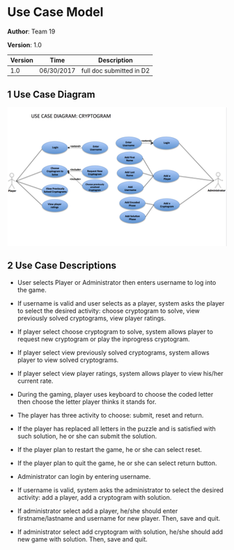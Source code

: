 # Use Case Model

**Author**: Team 19

**Version**: 1.0

| Version | Time | Description |
| --------| -----| ------------|
| 1.0 | 06/30/2017 | full doc submitted in D2 |

## 1 Use Case Diagram


![USE case Diagram](Diagrams/DesignDocument/UseCase.png)

## 2 Use Case Descriptions

* User selects Player or Administrator then enters username to log into the game.

* If username is valid and user selects as a player, system asks the player to select the desired activity: choose cryptogram to solve, view previously solved cryptograms, view player ratings.

* If player select choose cryptogram to solve, system allows player to request new cryptogram or play the inprogress cryptogram.

* If player select view previously solved cryptograms, system allows player to view solved cryptograms.

* If player select view player ratings, system allows player to view his/her current rate.

* During the gaming, player uses keyboard to choose the coded letter then choose the letter player thinks it stands for.

* The player has three activity to choose: submit, reset and return.


* If the player has replaced all letters in the puzzle and is satisfied with such solution, he or she can submit the solution.

* If the player plan to restart the game, he or she can select reset. 


* If the player plan to quit the game, he or she can select return button.


* Administrator can login by entering username.


* If username is valid, system asks the administrator to select the desired activity: add a player, add a cryptogram with solution.


* If administrator select add a player, he/she should enter firstname/lastname and username for new player. Then, save and quit.

* If administrator select add cryptogram with solution, he/she should add new game with solution. Then, save and quit.






